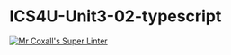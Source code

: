 # ICS4U-Unit3-02-typescript

[![Mr Coxall's Super Linter](https://github.com/Seti-Ngabo/ICS4U-Unit3-02-typescript/workflows/Mr%20Coxall's%20Super%20Linter/badge.svg)](https://github.com/Seti-Ngabo/ICS4U-Unit3-02-typescript/actions/)
